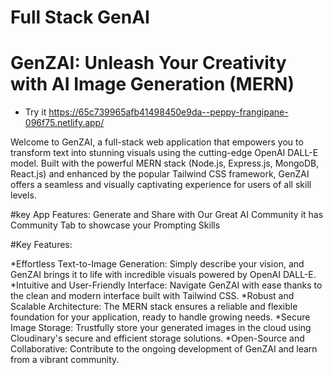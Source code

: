 # Full Stack GenAI
# GenZAI: Unleash Your Creativity with AI Image Generation (MERN)
 * Try it
   https://65c739965afb41498450e9da--peppy-frangipane-096f75.netlify.app/


Welcome to GenZAI, a full-stack web application that empowers you to transform text into stunning visuals using the cutting-edge OpenAI DALL-E model. Built with the powerful MERN stack (Node.js, Express.js, MongoDB, React.js) and enhanced by the popular Tailwind CSS framework, GenZAI offers a seamless and visually captivating experience for users of all skill levels.

#key App Features: Generate and Share with Our Great AI Community it has Community Tab to showcase your Prompting Skills

#Key Features:

*Effortless Text-to-Image Generation: Simply describe your vision, and GenZAI brings it to life with incredible visuals powered by OpenAI DALL-E.
*Intuitive and User-Friendly Interface: Navigate GenZAI with ease thanks to the clean and modern interface built with Tailwind CSS.
*Robust and Scalable Architecture: The MERN stack ensures a reliable and flexible foundation for your application, ready to handle growing needs.
*Secure Image Storage: Trustfully store your generated images in the cloud using Cloudinary's secure and efficient storage solutions.
*Open-Source and Collaborative: Contribute to the ongoing development of GenZAI and learn from a vibrant community.


 
